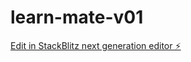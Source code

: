 # learn-mate-v01

[Edit in StackBlitz next generation editor ⚡️](https://stackblitz.com/~/github.com/CaoYuhaoCarl/learn-mate-v01)